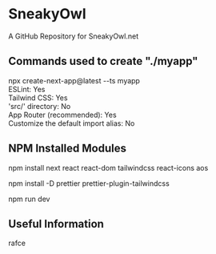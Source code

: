 # SneakyOwl

A GitHub Repository for SneakyOwl.net

## Commands used to create "./myapp"

npx create-next-app@latest --ts myapp  
ESLint: Yes  
Tailwind CSS: Yes  
'src/' directory: No  
App Router (recommended): Yes  
Customize the default import alias: No

## NPM Installed Modules

npm install next react react-dom tailwindcss react-icons aos

npm install -D prettier prettier-plugin-tailwindcss

npm run dev

## Useful Information

rafce
